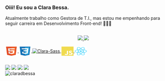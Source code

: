 <!--
**claradbessa/claradbessa** is a ✨ _special_ ✨ repository because its `README.md` (this file) appears on your GitHub profile.

Here are some ideas to get you started:

### Hi there 👋

- 🔭 I’m currently working on ...
- 🌱 I’m currently learning ...
- 👯 I’m looking to collaborate on ...
- 🤔 I’m looking for help with ...
- 💬 Ask me about ...
- 📫 How to reach me: ...
- 😄 Pronouns: ...
- ⚡ Fun fact: ...
-->
### Oiii! Eu sou a Clara Bessa. 
Atualmente trabalho como Gestora de T.I., mas estou me empenhando para seguir carreira em Desenvolvimento Front-end! 👩🏼‍💻

##

<div align="center">
  <a href="https://github.com/claradbessa">
  <img height="180em" src="https://github-readme-stats.vercel.app/api?username=claradbessa&show_icons=true&theme=dracula&include_all_commits=true&count_private=true"/>
  <img height="180em" src="https://github-readme-stats.vercel.app/api/top-langs/?username=claradbessa&layout=compact&langs_count=7&theme=dracula"/>
</div>
    
<div style="display: inline_block"><br>
  <img align="center" alt="Clara-HTML" height="30" width="40" src="https://raw.githubusercontent.com/devicons/devicon/master/icons/html5/html5-original.svg">
  <img align="center" alt="Clara-CSS" height="30" width="40" src="https://raw.githubusercontent.com/devicons/devicon/master/icons/css3/css3-original.svg">
  <img align="center" alt="Clara-Sass" height="30" width="40" src="https://cdn.jsdelivr.net/gh/devicons/devicon/icons/sass/sass-original.svg" />
  <img align="center" alt="Clara-Js" height="30" width="40" src="https://raw.githubusercontent.com/devicons/devicon/master/icons/javascript/javascript-plain.svg">
  <img align="center" alt="Clara-React" height="30" width="40" src="https://raw.githubusercontent.com/devicons/devicon/master/icons/react/react-original.svg">
</div>
  
 ##
  
  <div>
  <a href="https://instagram.com/claradbessa" target="_blank"><img src="https://img.shields.io/badge/-Instagram-%23E4405F?style=for-the-badge&logo=instagram&logoColor=white"     target="_blank"></a> 
  <a href = "mailto:clarabessa@outlook.com" target="_blank"><img src="https://img.shields.io/badge/Microsoft_Outlook-0078D4?style=for-the-badge&logo=microsoft- outlook&logoColor=white" target="_blank"></a>
  <a href = "mailto:clarakdbessa@gmail.com" target="_blank"><img src="https://img.shields.io/badge/-Gmail-%23333?style=for-the-badge&logo=gmail&logoColor=white"  target="_blank"></a>
  <a href="https://www.linkedin.com/in/claradbessa" target="_blank"><img src="https://img.shields.io/badge/-LinkedIn-%230077B5?style=for-the-badge&logo=linkedin&logoColor=white"   target="_blank"></a> 
</div>
<div style="display: inline_block">
  <img  src="https://komarev.com/ghpvc/?username=claradbessaa&color=273849" alt="claradbessa" />  
</div>
